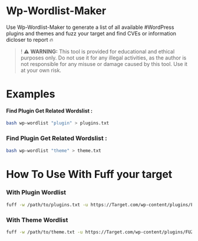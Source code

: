 # Wp-Wordlist-Maker

Use Wp-Wordlist-Maker to generate a list of all available #WordPress plugins and themes and fuzz your target and find CVEs or information dicloser to report 🔥

>! ⚠️ **WARNING:** This tool is provided for educational and ethical purposes only. Do not use it for any illegal activities, as the author is not responsible for any misuse or damage caused by this tool. Use it at your own risk.

# Examples

#### Find Plugin Get Related Wordslist :

```bash
bash wp-wordlist "plugin" > plugins.txt
```
### Find Plugin Get Related Wordslist :
```bash
bash wp-wordlist "theme" > theme.txt
```
# How To Use With Fuff your target
### With Plugin Wordlist 
```bash
fuff -w /path/to/plugins.txt -u https://Target.com/wp-content/plugins/FUZZ/readme.txt
```
### With Theme Wordlist 
```bash
fuff -w /path/to/theme.txt -u https://Target.com/wp-content/plugins/FUZZ/readme.txt
```
